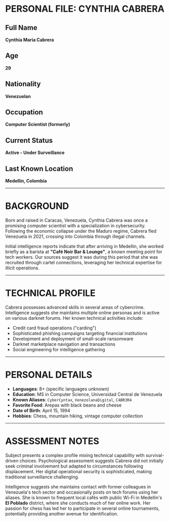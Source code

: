 # PERSONAL FILE: CYNTHIA CABRERA

## Full Name
**Cynthia Maria Cabrera**

## Age
**29**

## Nationality
**Venezuelan**

## Occupation
**Computer Scientist (formerly)**

## Current Status
**Active - Under Surveillance**

## Last Known Location
**Medellín, Colombia**

---

# BACKGROUND

Born and raised in Caracas, Venezuela, Cynthia Cabrera was once a promising computer scientist with a specialization in cybersecurity. Following the economic collapse under the Maduro regime, Cabrera fled Venezuela in 2021, crossing into Colombia through illegal channels.

Initial intelligence reports indicate that after arriving in Medellín, she worked briefly as a barista at **"Café Noir Bar & Lounge"**, a known meeting point for tech workers. Our sources suggest it was during this period that she was recruited through cartel connections, leveraging her technical expertise for illicit operations.

---

# TECHNICAL PROFILE

Cabrera possesses advanced skills in several areas of cybercrime. Intelligence suggests she maintains multiple online personas and is active on various darknet forums. Her known technical activities include:

- Credit card fraud operations ("carding")
- Sophisticated phishing campaigns targeting financial institutions
- Development and deployment of small-scale ransomware
- Darknet marketplace navigation and transactions
- Social engineering for intelligence gathering

---

# PERSONAL DETAILS

- **Languages**: 8+ (specific languages unknown)  
- **Education**: MS in Computer Science, Universidad Central de Venezuela  
- **Known Aliases**: `CyberCyntax`, `VenezolanaDigital`, `C4BR3R4`  
- **Favorite Food**: Arepas with black beans and cheese  
- **Date of Birth**: April 15, 1994  
- **Hobbies**: Chess, mountain hiking, vintage computer collection  

---

# ASSESSMENT NOTES

Subject presents a complex profile mixing technical capability with survival-driven choices. Psychological assessment suggests Cabrera did not initially seek criminal involvement but adapted to circumstances following displacement. Her digital operational security is sophisticated, making traditional surveillance challenging.

Intelligence suggests she maintains contact with former colleagues in Venezuela's tech sector and occasionally posts on tech forums using her aliases. She is known to frequent local cafés with public Wi-Fi in Medellín's **El Poblado** district, where she conducts much of her online work. Her passion for chess has led her to participate in several online tournaments, potentially providing another avenue for identification.
